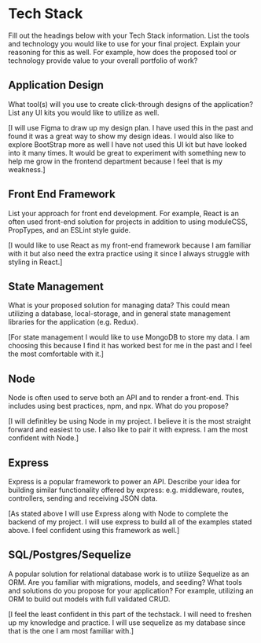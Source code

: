 # Tech Stack

Fill out the headings below with your Tech Stack information. List the tools and technology you would like to use for your final project. Explain your reasoning for this as well. For example, how does the proposed tool or technology provide value to your overall portfolio of work? 


## Application Design

What tool(s) will you use to create click-through designs of the application? List any UI kits you would like to utilize as well. 

[I will use Figma to draw up my design plan. I have used this in the past and found it was a great way to show my design ideas. I would also like to explore BootStrap more as well I have not used this UI kit but have looked into it many times. It would be great to experiment with something new to help me grow in the frontend department because I feel that is my weakness.]

## Front End Framework

List your approach for front end development. For example, React is an often used front-end solution for projects in addition to using moduleCSS, PropTypes, and an ESLint style guide.   

[I would like to use React as my front-end framework because I am familiar with it but also need the extra practice using it since I always struggle with styling in React.]


## State Management

What is your proposed solution for managing data? This could mean utilizing a database, local-storage, and in general state management libraries for the application (e.g. Redux).    

[For state management I would like to use MongoDB to store my data. I am choosing this because I find it has worked best for me in the past and I feel the most comfortable with it.]


## Node

Node is often used to serve both an API and to render a front-end. This includes using best practices, npm, and npx. What do you propose? 

[I will definitley be using Node in my project. I believe it is the most straight forward and easiest to use. I also like to pair it with express. I am the most confident with Node.]


## Express

Express is a popular framework to power an API. Describe your idea for building similar functionality offered by express: e.g. middleware, routes, controllers, sending and receiving JSON data.

[As stated above I will use Express along with Node to complete the backend of my project. I will use express to build all of the examples stated above. I feel confident using this framework as well.]


## SQL/Postgres/Sequelize

A popular solution for relational database work is to utilize Sequelize as an ORM. Are you familiar with migrations, models, and seeding? What tools and solutions do you propose for your application? For example, utilizing an ORM to build out models with full validated CRUD.

[I feel the least confident in this part of the techstack. I will need to freshen up my knowledge and practice. I will use sequelize as my database since that is the one I am most familiar with.]
